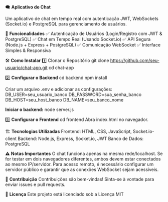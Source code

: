 🗨️ **Aplicativo de Chat**

Um aplicativo de chat em tempo real com autenticação JWT, WebSockets (Socket.io) e PostgreSQL para gerenciamento de usuários.

🚀 **Funcionalidades**
✅ Autenticação de Usuários (Login/Registro com JWT & PostgreSQL)
✅ Chat em Tempo Real (Usando Socket.io)
✅ API Segura (Node.js + Express + PostgreSQL)
✅ Comunicação WebSocket
✅ Interface Simples & Responsiva

🛠️ **Como Instalar**
1️⃣ Clonar o Repositório
git clone https://github.com/seu-usuario/chat-app.git
cd chat-app

2️⃣ **Configurar o Backend**
cd backend
npm install

Criar um arquivo .env e adicionar as configurações:
DB_USER=seu_usuario_banco
DB_PASSWORD=sua_senha_banco
DB_HOST=seu_host_banco
DB_NAME=seu_banco_nome

**Iniciar o backend:**
node server.js

3️⃣ **Configurar o Frontend**
cd frontend
Abra index.html no navegador.

🏗️ **Tecnologias Utilizadas**
Frontend: HTML, CSS, JavaScript, Socket.io-client
Backend: Node.js, Express, Socket.io, JWT
Banco de Dados: PostgreSQL

⚠️ **Notas Importantes**
O chat funciona apenas na mesma rede/localhost.
Se for testar em dois navegadores diferentes, ambos devem estar conectados ao mesmo IP/servidor.
Para acesso remoto, é necessário configurar um servidor público e garantir que as conexões WebSocket sejam acessíveis.

🤝 **Contribuição**
Contribuições são bem-vindas! Sinta-se à vontade para enviar issues e pull requests.

📜 **Licença**
Este projeto está licenciado sob a Licença MIT
